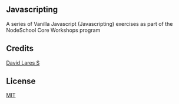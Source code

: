 ## Javascripting

A series of Vanilla Javascript (Javascripting) exercises as part of the NodeSchool Core Workshops program

## Credits
[David Lares S](https://davidlares.com)

## License
[MIT](https://opensource.org/licenses/MIT)

